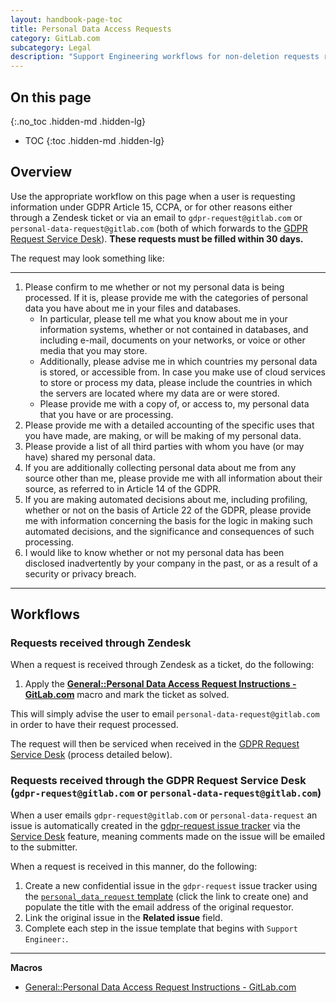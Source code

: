 ```yaml
---
layout: handbook-page-toc
title: Personal Data Access Requests
category: GitLab.com
subcategory: Legal
description: "Support Engineering workflows for non-deletion requests relating to personal data"
---
```


## On this page
{:.no_toc .hidden-md .hidden-lg}

- TOC
{:toc .hidden-md .hidden-lg}

## Overview

Use the appropriate workflow on this page when a user is requesting information under GDPR Article 15, CCPA, or for other reasons either through a Zendesk ticket or via an email to `gdpr-request@gitlab.com` or `personal-data-request@gitlab.com` (both of which forwards to the [GDPR Request Service Desk](https://gitlab.com/gitlab-com/gdpr-request/issues/service_desk)). **These requests must be filled within 30 days.**

The request may look something like:

---

1. Please confirm to me whether or not my personal data is being processed. If it is, please provide me with the categories of personal data you have about me in your files and databases.
    - In particular, please tell me what you know about me in your information systems, whether or not contained in databases, and including e-mail, documents on your networks, or voice or other media that you may store.
    - Additionally, please advise me in which countries my personal data is stored, or accessible from. In case you make use of cloud services to store or process my data, please include the countries in which the servers are located where my data are or were stored.
    - Please provide me with a copy of, or access to, my personal data that you have or are processing.
1. Please provide me with a detailed accounting of the specific uses that you have made, are making, or will be making of my personal data.
1. Please provide a list of all third parties with whom you have (or may have) shared my personal data.
1. If you are additionally collecting personal data about me from any source other than me, please provide me with all information about their source, as referred to in Article 14 of the GDPR.
1. If you are making automated decisions about me, including profiling, whether or not on the basis of Article 22 of the GDPR, please provide me with information concerning the basis for the logic in making such automated decisions, and the significance and consequences of such processing.
1. I would like to know whether or not my personal data has been disclosed inadvertently by your company in the past, or as a result of a security or privacy breach.

---

## Workflows

### Requests received through Zendesk

When a request is received through Zendesk as a ticket, do the following:

1. Apply the [**General::Personal Data Access Request Instructions - GitLab.com**](https://gitlab.zendesk.com/agent/admin/macros/360043149613) macro and mark the ticket as solved.

This will simply advise the user to email `personal-data-request@gitlab.com` in order to have their request processed.

The request will then be serviced when received in the [GDPR Request Service Desk](https://gitlab.com/gitlab-com/gdpr-request/issues/service_desk) (process detailed below).

### Requests received through the GDPR Request Service Desk (`gdpr-request@gitlab.com` or `personal-data-request@gitlab.com`)

When a user emails `gdpr-request@gitlab.com` or `personal-data-request` an issue is automatically created in the [gdpr-request issue tracker](https://gitlab.com/gitlab-com/gdpr-request/issues) via the [Service Desk](https://docs.gitlab.com/ee/user/project/service_desk.html) feature, meaning comments made on the issue will be emailed to the submitter.

When a request is received in this manner, do the following:

1. Create a new confidential issue in the `gdpr-request` issue tracker using the [`personal_data_request` template](https://gitlab.com/gitlab-com/gdpr-request/issues/new?issuable_template=personal_data_access_request) (click the link to create one) and populate the title with the email address of the original requestor.
1. Link the original issue in the **Related issue** field.
1. Complete each step in the issue template that begins with `Support Engineer:`.

---

**Macros**

* [General::Personal Data Access Request Instructions - GitLab.com](https://gitlab.zendesk.com/agent/admin/macros/360043149613)

